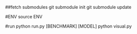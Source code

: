 ##fetch submodules
git submodule init 
git submodule update

#ENV
source ENV

#run 
python run.py [BENCHMARK] [MODEL] 
python visual.py
